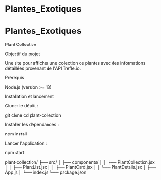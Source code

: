 # Plantes_Exotiques
# Plantes_Exotiques
Plant Collection

Objectif du projet

Une site pour afficher une collection de plantes avec des informations détaillées provenant de l'API Trefle.io.

Prérequis

Node.js (version >= 18)

Installation et lancement

Cloner le dépôt :

   git clone 
   cd plant-collection

Installer les dépendances :

   npm install

Lancer l'application :

   npm start

plant-collection/
├── src/
│   ├── components/
│   │      ├── PlantCollection.jsx
│   │      ├── PlantList.jsx
│   │      ├── PlantCard.jsx
│   │      └── PlantDetails.jsx
│   ├── App.js
│   └── index.js
└── package.json

